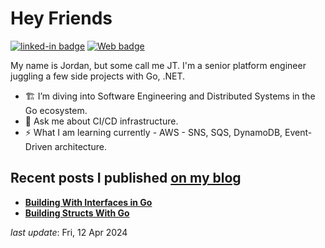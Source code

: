 <h1>Hey Friends</h1>

[![linked-in badge](https://img.shields.io/badge/JordanTaylor-2088FF?style=flat&logo=linkedin)](https://www.linkedin.com/in/jordan-taylor-3555aba6/)
[![Web badge](https://img.shields.io/badge/WebSite-30302f?style=flat&logo=google_chrome)](https://justjordant.com/)

My name is Jordan, but some call me JT. I'm a senior platform engineer juggling a few side projects with Go, .NET.


- 🏗️ I’m diving into Software Engineering and Distributed Systems in the Go ecosystem.
- 💬 Ask me about CI/CD infrastructure.
- ⚡ What I am learning currently - AWS - SNS, SQS, DynamoDB, Event-Driven architecture.

## Recent posts I published [on my blog](https://justjordant.com/blog)

- **[Building With Interfaces in Go](https://justjordant.com/blog/building-with-interfaces-in-go)**
- **[Building Structs With Go](https://justjordant.com/blog/building-structs-with-go)**

<!-- 
- **[Building With Interfaces in Go](https://justjordant.com/blog/building-with-interfaces-in-go)** ()
- **[Building Structs With Go](https://justjordant.com/blog/building-structs-with-go)** ()
 -->

_last update_: Fri, 12 Apr 2024
